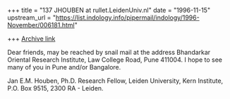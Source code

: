 +++
title = "137 JHOUBEN at rullet.LeidenUniv.nl"
date = "1996-11-15"
upstream_url = "https://list.indology.info/pipermail/indology/1996-November/006181.html"

+++
[Archive link](https://list.indology.info/pipermail/indology/1996-November/006181.html)

Dear friends, 
may be reached by snail mail at the address Bhandarkar Oriental Research 
Institute, Law College Road, Pune 411004. I hope to see many of you in Pune 
and/or Bangalore. 

Jan E.M. Houben, Ph.D. 
Research Fellow,
Leiden University, Kern Institute, 
P.O. Box 9515,
2300 RA - Leiden. 




